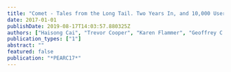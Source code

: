 ```yaml
---
title: "Comet - Tales from the Long Tail. Two Years In, and 10,000 Users Later"
date: 2017-01-01
publishDate: 2019-08-17T14:03:57.880325Z
authors: ["Haisong Cai", "Trevor Cooper", "Karen Flammer", "Geoffrey C. Fox", "Christopher Irving", "Gregor von Laszewski", "Amit Majumdar", "Dmitry Mishin", "Mike Norman", "Philip Papadopoulos", " others"]
publication_types: ["1"]
abstract: ""
featured: false
publication: "*PEARC17*"
---
```


